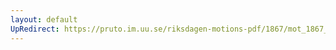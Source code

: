 ```yaml
---
layout: default
UpRedirect: https://pruto.im.uu.se/riksdagen-motions-pdf/1867/mot_1867__ak__157.pdf
---
```

